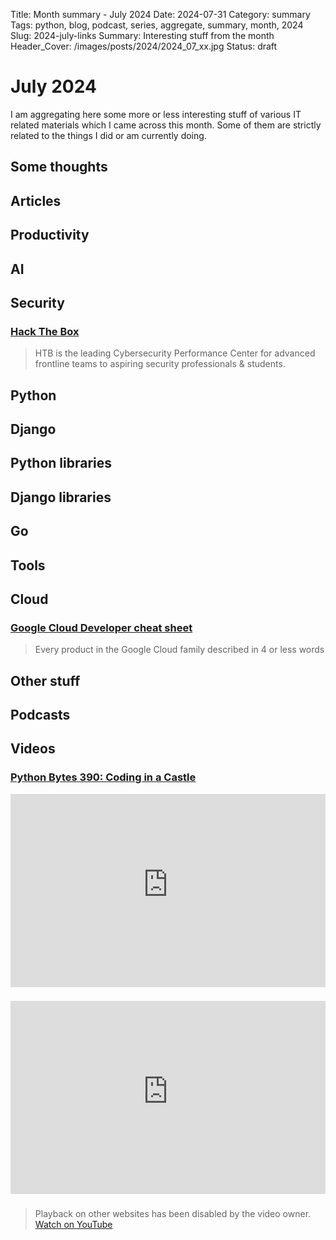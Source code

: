 Title: Month summary - July 2024
Date: 2024-07-31
Category: summary
Tags: python, blog, podcast, series, aggregate, summary, month, 2024
Slug: 2024-july-links
Summary: Interesting stuff from the month
Header_Cover: /images/posts/2024/2024_07_xx.jpg
Status: draft

# July 2024

I am aggregating here some more or less interesting stuff of various IT related materials which I came across this month.
Some of them are strictly related to the things I did or am currently doing.

## Some thoughts

## Articles

## Productivity

## AI

## Security

### [Hack The Box](https://www.hackthebox.com/)

> HTB is the leading Cybersecurity Performance Center for advanced frontline teams to aspiring security professionals & students.

## Python

## Django

## Python libraries

## Django libraries

## Go

## Tools

## Cloud

### [Google Cloud Developer cheat sheet](https://googlecloudcheatsheet.withgoogle.com/)

> Every product in the Google Cloud family described in 4 or less words

## Other stuff

## Podcasts

## Videos

### [Python Bytes 390: Coding in a Castle](https://www.youtube.com/watch?v=Xi9FM1pZQZ0)

<div class="videoWrapper" style="height:0; padding-bottom:56.25%; padding-top:25px; position:relative" height="0">
    <iframe style="position:absolute; top:0; width:100%" height="100%" width="100%" src="https://www.youtube-nocookie.com/embed/Xi9FM1pZQZ0" frameborder="0" allow="accelerometer; autoplay; encrypted-media; gyroscope; picture-in-picture" allowfullscreen></iframe>
</div>

### [](https://www.youtube.com/watch?v=VIDEO_ID)

<div class="videoWrapper" style="height:0; padding-bottom:56.25%; padding-top:25px; position:relative" height="0">
    <iframe style="position:absolute; top:0; width:100%" height="100%" width="100%" src="https://www.youtube-nocookie.com/embed/VIDEO_ID" frameborder="0" allow="accelerometer; autoplay; encrypted-media; gyroscope; picture-in-picture" allowfullscreen></iframe>
</div>

### [](https://www.youtube.com/watch?v=VIDEO_ID)

> Playback on other websites has been disabled by the video owner. [Watch on YouTube](https://www.youtube.com/watch?v=VIDEO_ID)
